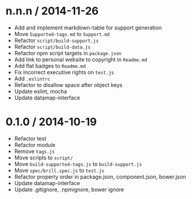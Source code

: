 
n.n.n / 2014-11-26
==================

 * Add and implement markdown-table for support generation
 * Move `Supported-tags.md` to `Support.md`
 * Refactor `script/build-support.js`
 * Refactor `script/build-data.js`
 * Refactor npm script targets in `package.json`
 * Add link to personal website to copyright in `Readme.md`
 * Add flat badges to `Readme.md`
 * Fix incorrect executive rights on `test.js`
 * Add `.eslintrc`
 * Refactor to disallow space after object keys
 * Update eslint, mocha
 * Update datamap-interface

0.1.0 / 2014-10-19
==================

 * Refactor test
 * Refactor module
 * Remove `tags.js`
 * Move scripts to `script/`
 * Move `build-supported-tags.js` to `build-support.js`
 * Move `spec/brill.spec.js` to `test.js`
 * Refactor property order in package.json, component.json, bower.json
 * Update datamap-interface
 * Update .gitignore, .npmignore, bower ignore
